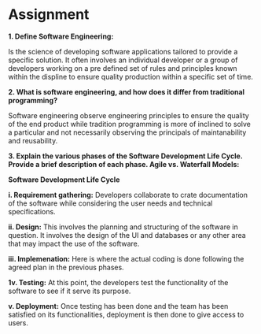 #   Assignment

**1. Define Software Engineering:**

Is the science of developing software applications tailored to provide a specific solution. It often involves an individual developer or a group of developers working on a pre defined  set of rules and principles known within the displine to ensure quality production within a specific set of time.


**2. What is software engineering, and how does it differ from traditional programming?**

Software engineering observe engineering principles to ensure the quality of the end product while tradition programming is more of inclined to solve a particular and not necessarily observing the principals of maintanability and reusability.


**3. Explain the various phases of the Software Development Life Cycle. Provide a brief description of each phase. Agile vs. Waterfall Models:**

**Software Development Life Cycle**

**i.    Requirement gathering:**
     Developers collaborate to crate documentation of the software while considering the user needs and technical specifications.


**ii.   Design:**
    This involves the planning and structuring of the software in question. It involves the design of the UI and databases or any other area that may impact the use of the software.

**iii.  Implemenation:**
    Here is where the actual coding is done following the agreed plan in the previous phases.

**1v.   Testing:**
    At this point, the developers test the functionality of the software to see if it serve its purpose.

**v.    Deployment:**
    Once testing has been done and the team has been satisfied on its functionalities, deployment is then done to give access to users. 
    
